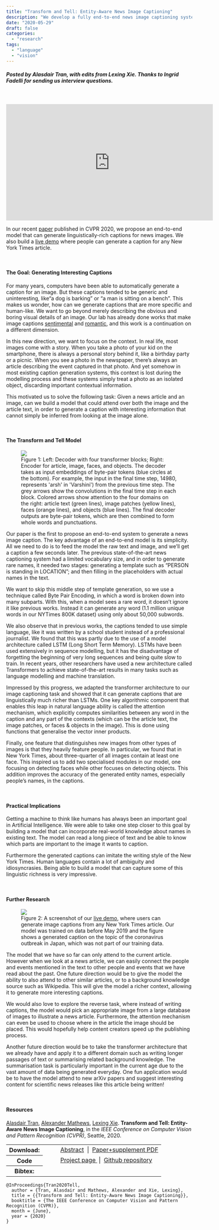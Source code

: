 ```yaml
---
title: "Transform and Tell: Entity-Aware News Image Captioning"
description: "We develop a fully end-to-end news image captioning system that can generate entity names."
date: "2020-05-29"
draft: false
categories:
  - "research"
tags:
  - "language"
  - "vision"
---
```


##### Posted by _Alasdair Tran_, with edits from _Lexing Xie_. Thanks to _Ingrid Fadelli_ for sending us interview questions. <br /><p />

<br/>

<p align="center">
<iframe width="560" height="315" src="https://www.youtube.com/embed/lei1VOJbf40" frameborder="0" allow="accelerometer; autoplay; encrypted-media; gyroscope; picture-in-picture" allowfullscreen></iframe>
</p>

In our recent [paper](https://arxiv.org/abs/2004.08070) published in CVPR 2020,
we propose an end-to-end model that can generate linguistically-rich captions
for news images. We also build a [live demo](https://transform-and-tell.ml/)
where people can generate a caption for any New York Times article.

<!--more-->

<br/>

#### **The Goal: Generating Interesting Captions**

For many years, computers have been able to automatically generate a caption
for an image. But these captions tended to be generic and uninteresting, like“a
dog is barking” or “a man is sitting on a bench”. This makes us wonder, how can
we generate captions that are more specific and human-like. We want to go
beyond merely describing the obvious and boring visual details of an image. Our
lab has already done works that make image captions
[sentimental](http://cm.cecs.anu.edu.au/post/senticap/) and
[romantic](http://cm.cecs.anu.edu.au/post/semstyle/), and this work is a
continuation on a different dimension.

In this new direction, we want to focus on the context. In real life, most
images come with a story. When you take a photo of your kid on the smartphone,
there is always a personal story behind it, like a birthday party or a picnic.
When you see a photo in the newspaper, there’s always an article describing the
event captured in that photo. And yet somehow in most existing caption
generation systems, this context is lost during the modelling process and these
systems simply treat a photo as an isolated object, discarding important
contextual information.

This motivated us to solve the following task: Given a news article and an
image, can we build a model that could attend over both the image and the
article text, in order to generate a caption with interesting information that
cannot simply be inferred from looking at the image alone.

<br/>

#### **The Transform and Tell Model**

<figure class="asn-fig asn-left" style="max-width: 750px;">
    <img src="/img/tell/model.jpg">
    <figcaption>
    Figure 1: Left: Decoder with four transformer blocks; Right: Encoder for
    article, image, faces, and objects. The decoder takes as input embeddings of
    byte-pair tokens (blue circles at the bottom). For example, the input in the
    final time step, 14980, represents 'arsh' in 'Varshini') from the previous time
    step. The grey arrows show the convolutions in the final time step in each
    block. Colored arrows show attention to the four domains on the right: article
    text (green lines), image patches (yellow lines), faces (orange lines), and
    objects (blue lines). The final decoder outputs are byte-pair tokens, which are
    then combined to form whole words and punctuations.
    </figcaption>
</figure>

Our paper is the first to propose an end-to-end system to generate a news image
caption. The key advantage of an end-to-end model is its simplicity. All we
need to do is to feed the model the raw text and image, and we’ll get a caption
a few seconds later. The previous state-of-the-art news captioning system had a
limited vocabulary size, and in order to generate rare names, it needed two
stages: generating a template such as “PERSON is standing in LOCATION”; and
then filling in the placeholders with actual names in the text.

We want to skip this middle step of template generation, so we use a technique
called Byte Pair Encoding, in which a word is broken down into many subparts.
With this, when a model sees a rare word, it doesn’t ignore it like previous
works. Instead it can generate any word (1.1 million unique words in our
NYTimes 800K dataset) using only about 50,000 subwords.

We also observe that in previous works, the captions tended to use simple
language, like it was written by a school student instead of a professional
journalist. We found that this was partly due to the use of a model
architecture called LSTM (Long Short Term Memory). LSTMs have been used
extensively in sequence modelling, but it has the disadvantage of forgetting
the beginning of very long sequences and being quite slow to train. In recent
years, other researchers have used a new architecture called Transformers to
achieve state-of-the-art results in many tasks such as language modelling and
machine translation.

Impressed by this progress, we adapted the transformer architecture to our
image captioning task and showed that it can generate captions that are
linguistically much richer than LSTMs. One key algorithmic component that
enables this leap in natural language ability is called the attention
mechanism, which explicitly computes similarities between any word in the
caption and any part of the contexts (which can be the article text, the image
patches, or faces & objects in the image). This is done using functions that
generalise the vector inner products.

Finally, one feature that distinguishes new images from other types of images
is that they heavily feature people. In particular, we found that in New York
Times, about three-quarter of all images contain at least one face. This
inspired us to add two specialised modules in our model, one focusing on
detecting faces while other focuses on detecting objects. This addition
improves the accuracy of the generated entity names, especially people’s names,
in the captions.

<br/>

#### **Practical Implications**

Getting a machine to think like humans has always been an important goal in
Artificial Intelligence. We were able to take one step closer to this goal by
building a model that can incorporate real-world knowledge about names in
existing text. The model can read a long piece of text and be able to know
which parts are important to the image it wants to caption.

Furthermore the generated captions can imitate the writing style of the New
York Times. Human languages contain a lot of ambiguity and idiosyncrasies.
Being able to build a model that can capture some of this linguistic richness
is very impressive.

<br/>

#### **Further Research**

<figure class="asn-fig asn-left" style="max-width: 750px;">
    <img src="/img/tell/demo.jpg">
    <figcaption>
    Figure 2: A screenshot of our <a href="https://transform-and-tell.ml/">live demo</a>,
    where users can generate image captions from any New York Times article.
    Our model was trained on data before May 2019 and the figure shows
    a generated caption on the topic of the coronavirus outbreak in Japan,
    which was not part of our training data.
    </figcaption>
</figure>

The model that we have so far can only attend to the current article. However
when we look at a news article, we can easily connect the people and events
mentioned in the text to other people and events that we have read about the
past. One future direction would be to give the model the ability to also
attend to other similar articles, or to a background knowledge source such as
Wikipedia. This will give the model a richer context, allowing it to generate
more interesting captions.

We would also love to explore the reverse task, where instead of writing
captions, the model would pick an appropriate image from a large database of
images to illustrate a news article. Furthermore, the attention mechanism can
even be used to choose where in the article the image should be placed. This
would hopefully help content creators speed up the publishing process.

Another future direction would be to take the transformer architecture that we
already have and apply it to a different domain such as writing longer passages
of text or summarising related background knowledge. The summarisation task is
particularly important in the current age due to the vast amount of data being
generated everyday. One fun application would be to have the model attend to
new arXiv papers and suggest interesting content for scientific news releases
like this article being written!

<br/>

#### **Resources**

[Alasdair Tran](https://scholar.google.com/citations?user=_YRmXNEAAAAJ),
[Alexander Mathews](https://scholar.google.com.au/citations?user=tqUubvMAAAAJ),
[Lexing Xie](http://users.cecs.anu.edu.au/~xlx/).
**Transform and Tell: Entity-Aware News Image Captioning**,
in the _IEEE Conference on Computer Vision and Pattern Recognition (CVPR)_,
Seattle, 2020.

<table>
  <tr>
    <th>Download:</th>
    <td style="padding-left: 3em;">
      <a href="https://arxiv.org/abs/2004.08070">Abstract</a>
      &nbsp;|&nbsp;
      <a href="https://arxiv.org/pdf/2004.08070">Paper+supplement PDF</a>
    </td>
  </tr>
  <tr>
    <th>Code</th>
    <td style="padding-left: 3em;">
      <a href="https://transform-and-tell.ml/">Project page </a>
      &nbsp;|&nbsp;
      <a href="https://github.com/alasdairtran/transform-and-tell">Github repository</a>
    </td>
  <tr>
  <tr>
    <th>Bibtex:</th>
    <td></td>
  </tr>
</table>

```
@InProceedings{Tran2020Tell,
  author = {Tran, Alasdair and Mathews, Alexander and Xie, Lexing},
  title = {{Transform and Tell: Entity-Aware News Image Captioning}},
  booktitle = {The IEEE Conference on Computer Vision and Pattern Recognition (CVPR)},
  month = {June},
  year = {2020}
}
```
